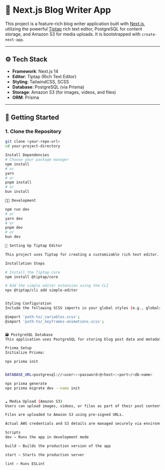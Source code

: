 # 📝 Next.js Blog Writer App

This project is a feature-rich blog writer application built with [Next.js](https://nextjs.org), utilizing the powerful [Tiptap](https://tiptap.dev) rich text editor, PostgreSQL for content storage, and Amazon S3 for media uploads. It is bootstrapped with `create-next-app`.

---

## ⚙️ Tech Stack

- **Framework**: Next.js 14
- **Editor**: Tiptap (Rich Text Editor)
- **Styling**: TailwindCSS, SCSS
- **Database**: PostgreSQL (via Prisma)
- **Storage**: Amazon S3 (for images, videos, and files)
- **ORM**: Prisma

---

## 🚀 Getting Started

### 1. Clone the Repository

```bash
git clone <your-repo-url>
cd your-project-directory

Install Dependencies
# Choose your package manager
npm install
# or
yarn
# or
pnpm install
# or
bun install

🧑‍💻 Development

npm run dev
# or
yarn dev
# or
pnpm dev
# or
bun dev

📝 Setting Up Tiptap Editor

This project uses Tiptap for creating a customizable rich text editor.

Installation Steps

# Install the Tiptap core
npm install @tiptap/core

# Add the simple editor extension using the CLI
npx @tiptap/cli add simple-editor


Styling Configuration
Include the following SCSS imports in your global styles (e.g., globals.scss):

@import 'path-to/_variables.scss';
@import 'path-to/_keyframes-animations.scss';


🗃 PostgreSQL Database
This application uses PostgreSQL for storing blog post data and metadata.

Prisma Setup
Initialize Prisma:

npx prisma init


DATABASE_URL=postgresql://<user>:<password>@<host>:<port>/<db-name>

npx prisma generate
npx prisma migrate dev --name init


☁️ Media Upload (Amazon S3)
Users can upload images, videos, or files as part of their post content.

Files are uploaded to Amazon S3 using pre-signed URLs.

Actual AWS credentials and S3 details are managed securely via environment variables (not exposed in this repo).

Scripts
dev – Runs the app in development mode

build – Builds the production version of the app

start – Starts the production server

lint – Runs ESLint

